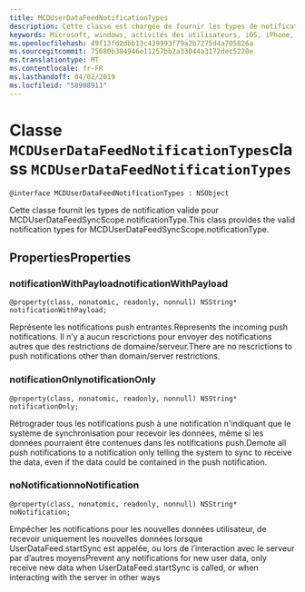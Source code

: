 ```yaml
---
title: MCDUserDataFeedNotificationTypes
description: Cette classe est chargée de fournir les types de notification
keywords: Microsoft, windows, activités des utilisateurs, iOS, iPhone, objectiveC, les appareils, Project Rome connectés
ms.openlocfilehash: 49f13fd2dbb13c439993f79a2b7275d4a705826a
ms.sourcegitcommit: 75680b384946e11257bb2a33044a3172dec5220e
ms.translationtype: MT
ms.contentlocale: fr-FR
ms.lasthandoff: 04/02/2019
ms.locfileid: "58908911"
---
```

# <a name="class-mcduserdatafeednotificationtypes"></a><span data-ttu-id="eb439-104">Classe `MCDUserDataFeedNotificationTypes`</span><span class="sxs-lookup"><span data-stu-id="eb439-104">class `MCDUserDataFeedNotificationTypes`</span></span>

```
@interface MCDUserDataFeedNotificationTypes : NSObject
```

<span data-ttu-id="eb439-105">Cette classe fournit les types de notification valide pour MCDUserDataFeedSyncScope.notificationType.</span><span class="sxs-lookup"><span data-stu-id="eb439-105">This class provides the valid notification types for MCDUserDataFeedSyncScope.notificationType.</span></span>


## <a name="properties"></a><span data-ttu-id="eb439-106">Properties</span><span class="sxs-lookup"><span data-stu-id="eb439-106">Properties</span></span>

### <a name="notificationwithpayload"></a><span data-ttu-id="eb439-107">notificationWithPayload</span><span class="sxs-lookup"><span data-stu-id="eb439-107">notificationWithPayload</span></span>
`@property(class, nonatomic, readonly, nonnull) NSString* notificationWithPayload;`

<span data-ttu-id="eb439-108">Représente les notifications push entrantes.</span><span class="sxs-lookup"><span data-stu-id="eb439-108">Represents the incoming push notifications.</span></span>  <span data-ttu-id="eb439-109">Il n’y a aucun rescrictions pour envoyer des notifications autres que des restrictions de domaine/serveur.</span><span class="sxs-lookup"><span data-stu-id="eb439-109">There are no rescrictions to push notifications other than domain/server restrictions.</span></span>

### <a name="notificationonly"></a><span data-ttu-id="eb439-110">notificationOnly</span><span class="sxs-lookup"><span data-stu-id="eb439-110">notificationOnly</span></span>
`@property(class, nonatomic, readonly, nonnull) NSString* notificationOnly;`

<span data-ttu-id="eb439-111">Rétrograder tous les notifications push à une notification n'indiquant que le système de synchronisation pour recevoir les données, même si les données pourraient être contenues dans les notifications push.</span><span class="sxs-lookup"><span data-stu-id="eb439-111">Demote all push notifications to a notification only telling the system to sync to receive the data, even if the data could be contained in the push notification.</span></span>


### <a name="nonotification"></a><span data-ttu-id="eb439-112">noNotification</span><span class="sxs-lookup"><span data-stu-id="eb439-112">noNotification</span></span>
`@property(class, nonatomic, readonly, nonnull) NSString* noNotification;`

<span data-ttu-id="eb439-113">Empêcher les notifications pour les nouvelles données utilisateur, de recevoir uniquement les nouvelles données lorsque UserDataFeed.startSync est appelée, ou lors de l’interaction avec le serveur par d’autres moyens</span><span class="sxs-lookup"><span data-stu-id="eb439-113">Prevent any notifications for new user data, only receive new data when UserDataFeed.startSync is called, or when interacting with the server in other ways</span></span>
